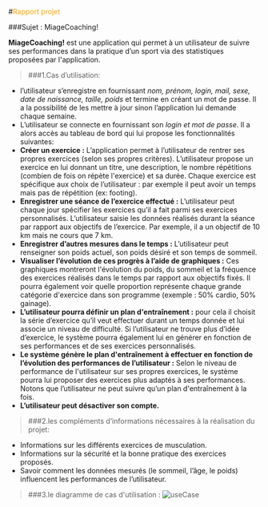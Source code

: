 #<span style="color:orange">Rapport projet</span>
 
 
###Sujet : MiageCoaching!

__MiageCoaching!__ est une application qui permet à un utilisateur de suivre ses performances dans la pratique d’un sport via des statistiques proposées par l'application.


>###1.Cas d’utilisation:
   
* l’utilisateur s’enregistre en fournissant _nom, prénom, login, mail, sexe, date de naissance, taille, poids_ et termine en créant un mot de passe. Il a la possibilité de les mettre à jour sinon l’application lui demande chaque semaine.
* L’utilisateur se connecte en fournissant son _login et mot de passe_. 
Il a alors accès au tableau de bord qui lui propose les fonctionnalités suivantes:
 * __Créer un exercice :__ L’application permet  à l’utilisateur de rentrer ses propres exercices (selon ses propres critères). L’utilisateur propose un exercice en lui donnant un titre, une description, le nombre répétitions (combien de fois on répète l'exercice) et sa durée. Chaque exercice est spécifique aux choix de l’utilisateur : par exemple il peut avoir un temps mais pas de répétition (ex: footing).
 * __Enregistrer une séance de l’exercice effectué :__ L’utilisateur peut chaque jour spécifier les exercices qu’il a fait parmi ses exercices personnalisés. L’utilisateur saisie les données réalisés durant la séance par rapport aux objectifs de l’exercice. Par exemple, il a un objectif de 10 km mais ne cours que 7 km.
 * __Enregistrer d’autres mesures dans le temps :__ L’utilisateur peut renseigner son poids actuel, son poids désiré et son temps de sommeil.
 * __Visualiser l’évolution de ces progrès à l’aide de graphiques :__ Ces graphiques montreront l'évolution du poids, du sommeil et la fréquence des exercices réalisés dans le temps par rapport aux objectifs fixés. Il pourra également voir quelle proportion représente chaque grande catégorie d'exercice dans son programme (exemple : 50% cardio, 50% gainage).
 * __L’utilisateur pourra définir un plan d'entraînement :__ pour cela il choisit la série d’exercice qu’il veut effectuer durant un temps donnée et lui associe un niveau de difficulté. Si l’utilisateur  ne trouve plus d’idée d’exercice, le système pourra également lui en générer en fonction de ses performances et de ses exercices personnalisés.
 * __Le système génère le plan d'entraînement à effectuer en fonction de l’évolution des performances de l’utilisateur :__ Selon le niveau de performance de l'utilisateur sur ses propres exercices, le système pourra lui proposer des exercices plus adaptés à ses performances. Notons que l’utilisateur ne peut suivre qu’un plan d'entraînement à la fois. 
 * __L’utilisateur peut désactiver son compte.__


>###2.les compléments d’informations nécessaires à la réalisation du projet:

* Informations sur les différents exercices de musculation.
* Informations sur la sécurité et la bonne  pratique des exercices proposés.
* Savoir comment les données mesurés (le sommeil, l’âge, le poids)  influencent les performances de l’utilisateur.

>###3.le diagramme de cas d'utilisation :
![useCase](http://img4.hostingpics.net/pics/561602UseCase.png)




